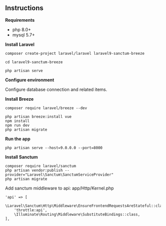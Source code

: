 ## Instructions 

**Requirements**

* php 8.0+
* mysql 5.7+

**Install Laravel**

```
composer create-project laravel/laravel laravel9-sanctum-breeze
 
cd laravel9-sanctum-breeze
 
php artisan serve
```

**Configure environment**

Configure database connection and related items. 

**Install Breeze**

```
composer require laravel/breeze --dev

php artisan breeze:install vue
npm install
npm run dev
php artisan migrate
```

**Run the app**

```
php artisan serve --host=9.0.0.0 --port=8000
```

**Install Sanctum**

```
composer require laravel/sanctum
php artisan vendor:publish --provider="Laravel\Sanctum\SanctumServiceProvider"
php artisan migrate

```

Add sanctum middleware to api: app/Http/Kernel.php

```
'api' => [
    \Laravel\Sanctum\Http\Middleware\EnsureFrontendRequestsAreStateful::class,
    'throttle:api',
    \Illuminate\Routing\Middleware\SubstituteBindings::class,
],
```